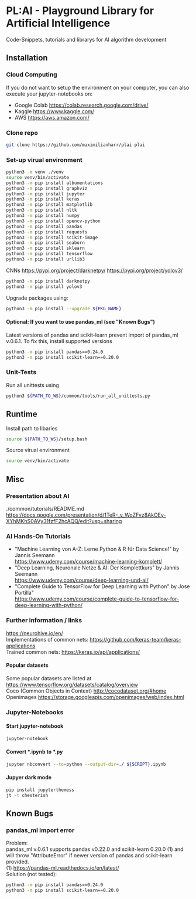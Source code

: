 # PL:AI - Playground Library for Artificial Intelligence
Code-Snippets, tutorials and librarys for AI algorithm development

## Installation

### Cloud Computing
If you do not want to setup the environment on your computer, you can also execute your jupyter-notebooks on:
- Google Colab https://colab.research.google.com/drive/
- Kaggle https://www.kaggle.com/
- AWS https://aws.amazon.com/

### Clone repo
```bash
git clone https://github.com/maximilianharr/plai plai
```

### Set-up virual environment
```bash
python3 -m venv ./venv
source venv/bin/activate
python3 -m pip install albumentations
python3 -m pip install graphviz
python3 -m pip install jupyter
python3 -m pip install keras
python3 -m pip install matplotlib
python3 -m pip install nltk
python3 -m pip install numpy
python3 -m pip install opencv-python
python3 -m pip install pandas
python3 -m pip install requests
python3 -m pip install scikit-image
python3 -m pip install seaborn
python3 -m pip install sklearn
python3 -m pip install tensorflow
python3 -m pip install urllib3
```

CNNs
https://pypi.org/project/darknetpy/
https://pypi.org/project/yolov3/

```bash
python3 -m pip install darknetpy
python3 -m pip install yolov3
```

Upgrade packages using:
```bash
python3 -m pip install --upgrade ${PKG_NAME}
```

#### Optional: If you want to use pandas_ml (see "Known Bugs")
Latest versions of pandas and scikit-learn prevent import of pandas_ml v.0.6.1. To fix this, install supported versions
```bash
python3 -m pip install pandas==0.24.0
python3 -m pip install scikit-learn==0.20.0
```

### Unit-Tests
Run all unittests using
```bash
python3 ${PATH_TO_WS}/common/tools/run_all_unittests.py
```

## Runtime
Install path to libaries
```bash
source ${PATH_TO_WS}/setup.bash
```

Source virual environment
```bash
source venv/bin/activate
```

## Misc

### Presentation about AI
./common/tutorials/README.md
https://docs.google.com/presentation/d/1TeR-_v_WoZFvz8AkOEy-XYhMKhS0AVy31fzfF2hcAQQ/edit?usp=sharing

### AI Hands-On Tutorials
- "Machine Learning von A-Z: Lerne Python & R für Data Science!" by Jannis Seemann  
  https://www.udemy.com/course/machine-learning-komplett/  
- "Deep Learning, Neuronale Netze & AI: Der Komplettkurs" by Jannis Seemann  
  https://www.udemy.com/course/deep-learning-und-ai/  
- "Complete Guide to TensorFlow for Deep Learning with Python" by Jose Portilla"  
  https://www.udemy.com/course/complete-guide-to-tensorflow-for-deep-learning-with-python/  


### Further information / links
https://neurohive.io/en/  
Implementations of common nets: https://github.com/keras-team/keras-applications  
Trained common nets: https://keras.io/api/applications/  

#### Popular datasets
Some popular datasets are listed at https://www.tensorflow.org/datasets/catalog/overview  
Coco (Common Objects in Context) http://cocodataset.org/#home 
Openimages https://storage.googleapis.com/openimages/web/index.html  

### Jupyter-Notebooks

#### Start jupyter-notebook
```bash
jupyter-notebook
```

#### Convert *.ipynb to *.py
```bash
jupyter nbconvert --to=python --output-dir=./ ${SCRIPT}.ipynb
```

#### Jupyer dark mode
```bash
pip install jupyterthemess
jt -t chesterish
```

## Known Bugs
### pandas_ml import error
Problem:  
pandas_ml v.0.6.1 supports pandas v0.22.0 and scikit-learn 0.20.0 (1) and will throw "AttributeError" if newer version of pandas and scikit-learn provided.  
(1) https://pandas-ml.readthedocs.io/en/latest/  
Solution (not tested):  
```bash
python3 -m pip install pandas==0.24.0
python3 -m pip install scikit-learn==0.20.0
```
